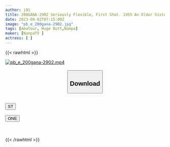 ```yaml
---
author: j91
title: 200GANA-2902 Seriously Flexible, First Shot. 1955 An Older Sister With A Low Sense Of Chastity Whose Romance Doesn’t Last Long. A Bling Butt That Is Bigger Than The Face Pops Every Time The Piston Is Done! !
date: 2023-09-02T07:15:00Z
image: "pb_e_200gana-2902.jpg"
tags: [Amateur, Huge Butt,Nampa]
maker: [NanpaTV ]
actress: [ ]
---
```



{{< rawhtml >}}

<div class="video" data-videoid="LYqw6748qPuRB8z">
    <a href="javascript:;">
        <img src="https://my.j91.asia/posts/pb_e_200gana-2902/pb_e_200gana-2902.jpg" width="WIDTH" height="HEIGHT" alt="pb_e_200gana-2902.mp4" loading="lazy">
    </a>
</div>

<script type="text/javascript" src="https://j91.asia/asset/on-demand-st.js"></script>

<br>
  <link rel="stylesheet" href="https://j91.asia/asset/bs5.css">
  
  <center>
  <button class="btn btn-primary" type="button" data-bs-toggle="collapse" data-bs-target=".multi-collapse" aria-expanded="false" aria-controls="multiCollapseExample1 multiCollapseExample2"><h2>Download</h2></button></center>
</p>
<div class="row">
  <div class="col">
    <div class="collapse multi-collapse" id="multiCollapseExample1">
      <div class="card card-body">
	      	      <br>
<div class="buttons">  
<a href="https://streamtape.to/v/LYqw6748qPuRB8z"><button class="btn-hover color-3"><i class="fa fa-download"></i> ST</button></a></div>
    </div>
  </div>
</div>
  <div class="col">
    <div class="collapse multi-collapse" id="multiCollapseExample2">
      <div class="card card-body">
	      <br>
<div class="buttons">
    <a href="https://oneupload.to/1o649b5hq005"><button class="btn-hover color-9"><i class="fa fa-download"></i> ONE</button></a></div>
<br><br>
      </div>
    </div>
  </div>
</div>

{{< /rawhtml >}}

